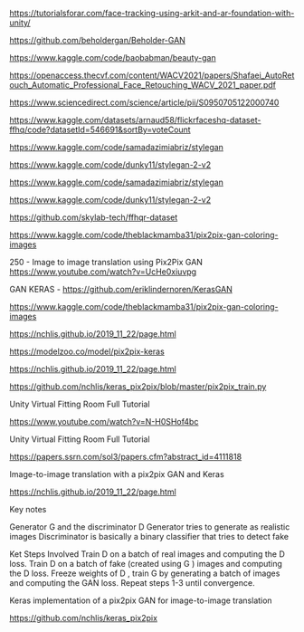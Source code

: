 https://tutorialsforar.com/face-tracking-using-arkit-and-ar-foundation-with-unity/

https://github.com/beholdergan/Beholder-GAN

https://www.kaggle.com/code/baobabman/beauty-gan

https://openaccess.thecvf.com/content/WACV2021/papers/Shafaei_AutoRetouch_Automatic_Professional_Face_Retouching_WACV_2021_paper.pdf

https://www.sciencedirect.com/science/article/pii/S0950705122000740

https://www.kaggle.com/datasets/arnaud58/flickrfaceshq-dataset-ffhq/code?datasetId=546691&sortBy=voteCount

https://www.kaggle.com/code/samadazimiabriz/stylegan

https://www.kaggle.com/code/dunky11/stylegan-2-v2

https://www.kaggle.com/code/samadazimiabriz/stylegan

https://www.kaggle.com/code/dunky11/stylegan-2-v2

https://github.com/skylab-tech/ffhqr-dataset

https://www.kaggle.com/code/theblackmamba31/pix2pix-gan-coloring-images

250 - Image to image translation using Pix2Pix GAN
https://www.youtube.com/watch?v=UcHe0xiuvpg

GAN KERAS - 
https://github.com/eriklindernoren/KerasGAN

https://www.kaggle.com/code/theblackmamba31/pix2pix-gan-coloring-images

https://nchlis.github.io/2019_11_22/page.html

https://modelzoo.co/model/pix2pix-keras

https://nchlis.github.io/2019_11_22/page.html

https://github.com/nchlis/keras_pix2pix/blob/master/pix2pix_train.py

Unity Virtual Fitting Room Full Tutorial 

https://www.youtube.com/watch?v=N-H0SHof4bc

Unity Virtual Fitting Room Full Tutorial 

https://papers.ssrn.com/sol3/papers.cfm?abstract_id=4111818


Image-to-image translation with a pix2pix GAN and Keras

https://nchlis.github.io/2019_11_22/page.html

Key notes

Generator  G and the discriminator  D
Generator tries to generate as realistic images
Discriminator is basically a binary classifier that tries to detect fake 

Ket Steps Involved
Train  D on a batch of real images and computing the  D loss.
Train  D on a batch of fake (created using  G ) images and computing the  D loss.
Freeze weights of  D , train  G by generating a batch of images and computing the GAN loss.
Repeat steps 1-3 until convergence.

Keras implementation of a pix2pix GAN for image-to-image translation

https://github.com/nchlis/keras_pix2pix




